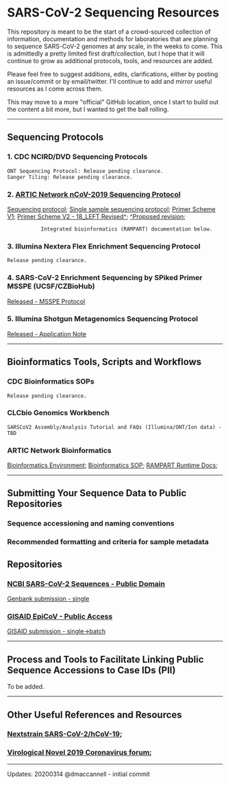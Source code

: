 # SARS-CoV-2 Sequencing Resources

This repository is meant to be the start of a crowd-sourced collection of information, documentation and methods for laboratories that are planning to sequence SARS-CoV-2 genomes at any scale, in the weeks to come. This is admittedly a pretty limited first draft/collection, but I hope that it will continue to grow as additional protocols, tools, and resources are added.

Please feel free to suggest additions, edits, clarifications, either by posting an issue/commit or by email/twitter. I'll continue to add and mirror useful resources as I come across them.

This may move to a more "official" GitHub location, once I start to build out the content a bit more, but I wanted to get the ball rolling.

---

## Sequencing Protocols

### 1. CDC NCIRD/DVD Sequencing Protocols
	ONT Sequencing Protocol: Release pending clearance.
	Sanger Tiling: Release pending clearance.

### 2. [ARTIC Network nCoV-2019 Sequencing Protocol](https://artic.network/ncov-2019)
  [Sequencing protocol](https://www.protocols.io/view/ncov-2019-sequencing-protocol-bbmuik6w);
  [Single sample sequencing protocol](https://www.protocols.io/view/ncov-2019-sequencing-protocol-single-sample-bdbfi2jn);
  [Primer Scheme V1](https://github.com/artic-network/artic-ncov2019/tree/master/primer_schemes/nCoV-2019/V1);
  [Primer Scheme V2 - 18_LEFT Revised^](https://github.com/artic-network/artic-ncov2019/tree/master/primer_schemes/nCoV-2019/V2);
                   [^Proposed revision](https://www.biorxiv.org/content/10.1101/2020.03.10.985150v1.full.pdf);
	
	           Integrated bioinformatics (RAMPART) documentation below.

### 3. Illumina Nextera Flex Enrichment Sequencing Protocol
	Release pending clearance.

### 4. SARS-CoV-2 Enrichment Sequencing by SPiked Primer MSSPE (UCSF/CZBioHub)
  [Released - MSSPE Protocol](https://www.protocols.io/view/sars-cov-2-enrichment-sequencing-by-spiked-primer-bc36iyre)

### 5. Illumina Shotgun Metagenomics Sequencing Protocol
  [Released - Application Note](https://www.illumina.com/content/dam/illumina-marketing/documents/products/appnotes/ngs-coronavirus-app-note-1270-2020-001.pdf)

---

## Bioinformatics Tools, Scripts and Workflows

### CDC Bioinformatics SOPs
	Release pending clearance.

### CLCbio Genomics Workbench
	SARSCoV2 Assembly/Analysis Tutorial and FAQs (Illumina/ONT/Ion data) - TBD

### ARTIC Network Bioinformatics
  [Bioinformatics Environment](https://artic.network/ncov-2019/ncov2019-it-setup.html);
  [Bioinformatics SOP](https://artic.network/ncov-2019/ncov2019-bioinformatics-sop.html);
  [RAMPART Runtime Docs](https://artic.network/ncov-2019/ncov2019-using-rampart.html);

---

## Submitting Your Sequence Data to Public Repositories

### Sequence accessioning and naming conventions
	
### Recommended formatting and criteria for sample metadata

## Repositories

### [NCBI SARS-CoV-2 Sequences - Public Domain](https://www.ncbi.nlm.nih.gov/genbank/sars-cov-2-seqs/)
  [Genbank submission - single](https://www.ncbi.nlm.nih.gov/WebSub/)

### [GISAID EpiCoV - Public Access](https://platform.gisaid.org/)
  [GISAID submission - single->batch](https://platform.gisaid.org)

---

## Process and Tools to Facilitate Linking Public Sequence Accessions to Case IDs (PII)
  To be added.

---

## Other Useful References and Resources

### [Nextstrain SARS-CoV-2/hCoV-19](https://www.nextstrain.org/ncov);
### [Virological Novel 2019 Coronavirus forum](http://virological.org/c/novel-2019-coronavirus);

---

Updates: 
20200314 @dmaccannell - initial commit
